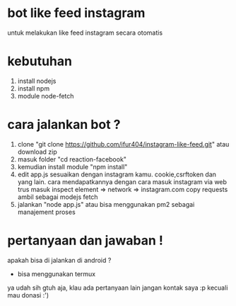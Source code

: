 # bot like feed instagram
  untuk melakukan like feed instagram secara otomatis

# kebutuhan 
1. install nodejs
2. install npm
3. module node-fetch

# cara jalankan bot ?
1. clone "git clone https://github.com/ifur404/instagram-like-feed.git" atau download zip
2. masuk folder "cd reaction-facebook"
3. kemudian install module "npm install"
4. edit app.js sesuaikan dengan instagram kamu. cookie,csrftoken dan yang lain. cara mendapatkannya dengan cara masuk instagram via web trus masuk inspect element => network => instagram.com copy requests ambil sebagai modejs fetch
5. jalankan "node app.js" atau bisa menggunakan pm2 sebagai manajement proses


# pertanyaan dan jawaban !
apakah bisa di jalankan di android ? 
* bisa menggunakan termux


ya udah sih gtuh aja, klau ada pertanyaan lain jangan kontak saya :p kecuali mau donasi :')